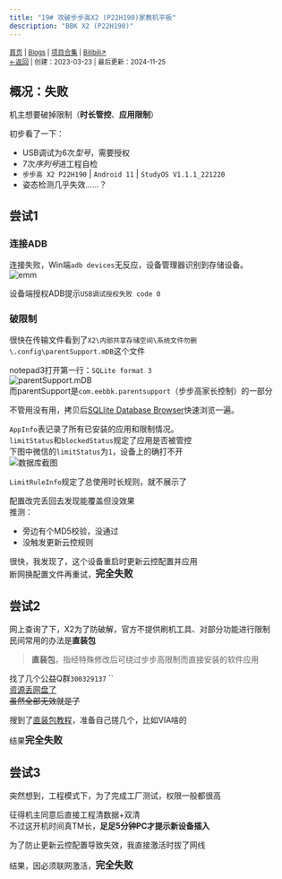 ```yaml
---
title: "19# 攻破步步高X2 (P22H190)家教机平板"
description: "BBK X2 (P22H190)"
---
```

<small id="old_menu"><a href="/">首页</a> | <a href="/blogs">Blogs</a> | <a href="/Project">项目合集</a> | <a href="https://space.bilibili.com/1987247870">Bilibili↗</a><br></small><small><a href="../../">←返回</a> |
 创建：2023-03-23 | 最后更新：2024-11-25</small><br>

## 概况：失败
机主想要破掉限制（**时长管控**、**应用限制**）<br>

初步看了一下：
* USB调试为6次*型号*，需要授权
* 7次*序列号*进工程自检
* `步步高 X2 P22H190` | `Android 11` | `StudyOS V1.1.1_221220`
* 姿态检测几乎失效……？

## 尝试1
### 连接ADB
连接失败，Win端`adb devices`无反应，设备管理器识别到存储设备。<br>
![](https://s1.ax1x.com/2023/03/23/pp0ECyq.png "emm")<br>

设备端授权ADB提示`USB调试授权失败 code 0`<br>

### 破限制
很快在传输文件看到了`X2\内部共享存储空间\系统文件勿删\.config\parentSupport.mDB`这个文件<br>

notepad3打开第一行：`SQLite format 3`<br>
![](https://s1.ax1x.com/2023/03/23/pp0EOj1.png "parentSupport.mDB")<br>
而parentSupport是`com.eebbk.parentsupport`（步步高家长控制）的一部分<br>

不管用没有用，拷贝后[SQLlite Database Browser](https://github.com/sqlitebrowser/sqlitebrowser/)快速浏览一遍。<br>

`AppInfo`表记录了所有已安装的应用和限制情况。<br>
`limitStatus`和`blockedStatus`规定了应用是否被管控<br>
下图中微信的`limitStatus`为`1`，设备上的确打不开<br>
![](https://s1.ax1x.com/2023/03/23/pp0ZCZV.png "数据库截图")

`LimitRuleInfo`规定了总使用时长规则，就不展示了

配置改完丢回去发现能覆盖但没效果<br>
推测：
* 旁边有个MD5校验，没通过
* 没触发更新云控规则

很快，我发现了，这个设备重启时更新云控配置并应用<br>
断网换配置文件再重试，<big><b>完全失败</b></big>

## 尝试2
网上查询了下，X2为了防破解，官方不提供刷机工具、对部分功能进行限制<br>
民间常用的办法是**直装包**<br>

> **直装包**，指经特殊修改后可绕过步步高限制而直接安装的软件应用

找了几个公益Q群`300329137` ``<br>
[资源丢网盘了](https://pan.huang1111.cn/s/L3NmI6?path=%2Fblog%2319)<br>
~~虽然全部无效就是了~~

搜到了[直装包教程](https://www.bilibili.com/video/BV1ea411V7mQ/)，准备自己搓几个，比如VIA啥的

结果<big><b>完全失败</b></big>
## 尝试3
突然想到，工程模式下，为了完成工厂测试，权限一般都很高

征得机主同意后直接工程清数据+双清<br>
不过这开机时间真TM长，**足足5分钟PC才提示新设备插入**

为了防止更新云控配置导致失效，我直接激活时拔了网线

结果，因必须联网激活，<big><b>完全失败</b></big>

<script src="https://rs.kdxiaoyi.top/res/scripts/js/sober@1.0.6.min.js"></script><script src="https://kdxiaoyi.top/pmd.js"></script><script src="https://rs.kdxiaoyi.top/res/scripts/js/pmd-reRender.min.js"></script>
